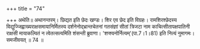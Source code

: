 +++
title = "74"

+++
अथेति॥ अथानन्तरम्। छिद्यत इति छेदः खण्डः। शिर एव छेद इति विग्रहः। रामशिरश्छेदस्य विद्युज्जिह्वाख्यराक्षसमायानिर्मितस्य दर्शनेनोद्भ्रान्तचेतनां गतसंज्ञां सीतां त्रिजटा नाम काचित्सीतापक्षपातिनी राक्षसी मायाकल्पितं न त्वेतत्सत्यमिति शंसन्ती ब्रुवाणा। 'शप्श्यनोर्नित्यम्'(पा.7।1।81) इति नित्यं नुमागमः। समजीवयत् ॥ 74 ॥